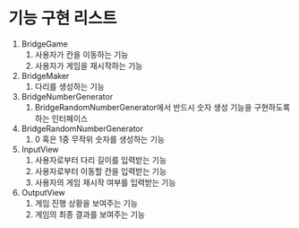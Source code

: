 # 기능 구현 리스트

1. BridgeGame
    1. 사용자가 칸을 이동하는 기능
    2. 사용자가 게임을 재시작하는 기능
2. BridgeMaker
    1. 다리를 생성하는 기능
3. BridgeNumberGenerator
    1. BridgeRandomNumberGenerator에서 반드시 숫자 생성 기능을 구현하도록 하는 인터페이스
4. BridgeRandomNumberGenerator
    1. 0 혹은 1중 무작위 숫자를 생성하는 기능
5. InputView
    1. 사용자로부터 다리 길이를 입력받는 기능
    2. 사용자로부터 이동할 칸을 입력받는 기능
    3. 사용자의 게임 재시작 여부를 입력받는 기능
6. OutputView
    1. 게임 진행 상황을 보여주는 기능
    2. 게임의 최종 결과를 보여주는 기능
